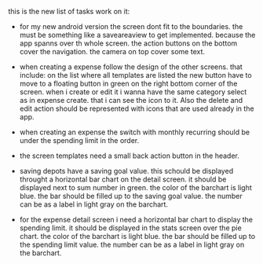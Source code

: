 this is the new list of tasks work on it:

- for my new android version the screen dont fit to the boundaries. the must be something like a saveareaview to get implemented. because the app spanns over th whole screen. the action buttons on the bottom cover the navigation. the camera on top cover some text.

- when creating a expense follow the design of the other screens. that include: on the list where all templates are listed the new button have to move to a floating button in green on the right bottom corner of the screen. when i create or edit it i wanna have the same category select as in expense create. that i can see the icon to it. Also the delete and edit action should be represented with icons that are used already in the app. 

- when creating an expense the switch with monthly recurring should be under the spending limit in the order.

- the screen templates need a small back action button in the header.

- saving depots have a saving goal value. this schould be displayed throught a horizontal bar chart on the detail screen. it should be displayed next to sum  number in green. the color of the barchart is light blue. the bar should be filled up to the saving goal value. the number can be as a label in light gray on the barchart.

- for the expense detail screen i need a horizontal bar chart to display the spending limit. it should be displayed in the stats screen over the pie chart. the color of the barchart is light blue. the bar should be filled up to the spending limit value. the number can be as a label in light gray on the barchart.